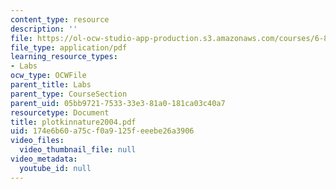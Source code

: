 ```yaml
---
content_type: resource
description: ''
file: https://ol-ocw-studio-app-production.s3.amazonaws.com/courses/6-877j-computational-evolutionary-biology-fall-2005/174e6b60a75cf0a9125feeebe26a3906_plotkinnature2004.pdf
file_type: application/pdf
learning_resource_types:
- Labs
ocw_type: OCWFile
parent_title: Labs
parent_type: CourseSection
parent_uid: 05bb9721-7533-33e3-81a0-181ca03c40a7
resourcetype: Document
title: plotkinnature2004.pdf
uid: 174e6b60-a75c-f0a9-125f-eeebe26a3906
video_files:
  video_thumbnail_file: null
video_metadata:
  youtube_id: null
---
```

